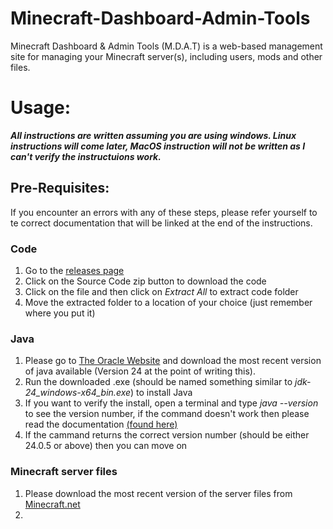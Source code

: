 # Minecraft-Dashboard-Admin-Tools
Minecraft Dashboard &amp; Admin Tools (M.D.A.T) is a web-based management site for managing your Minecraft server(s), including users, mods and other files.

# Usage:
***All instructions are written assuming you are using windows. Linux instructions will come later, MacOS instruction will not be written as I can't verify the instructuions work.***

## Pre-Requisites:
If you encounter an errors with any of these steps, please refer yourself to te correct documentation that will be linked at the end of the instructions.

### Code
1. Go to the [releases page](https://github.com/louboi/Minecraft-Dashboard-Admin-Tools/releases)
2. Click on the Source Code zip button to download the code
3. Click on the file and then click on *Extract All* to extract code folder
4. Move the extracted folder to a location of your choice (just remember where you put it)

### Java
1. Please go to [The Oracle Website](https://www.oracle.com/java/technologies/downloads/) and download the most recent version of java available (Version 24 at the point of writing this).
2. Run the downloaded .exe (should be named something similar to *jdk-24_windows-x64_bin.exe*) to install Java
3. If you want to verify the install, open a terminal and type *java --version* to see the version number, if the command doesn't work then please read the documentation [(found here)](https://docs.oracle.com/en/java/javase/24/install/overview-jdk-installation.html)
4. If the cammand returns the correct version number (should be either 24.0.5 or above) then you can move on

### Minecraft server files
1. Please download the most recent version of the server files from [Minecraft.net](https://www.minecraft.net/en-us/download/server)
2. 